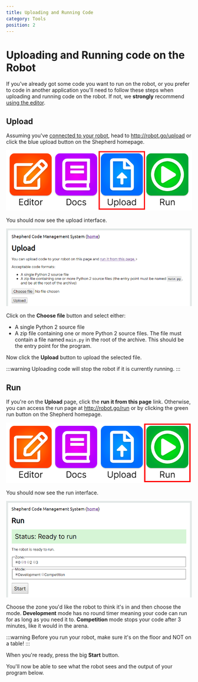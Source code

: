 ```yaml
---
title: Uploading and Running Code
category: Tools
position: 2
---
```


# Uploading and Running code on the Robot

If you've already got some code you want to run on the robot, or you prefer to code in another application you'll need
to follow these steps when uploading and running code on the robot. If not, we **strongly** recommend [using the editor](/editor.md).

## Upload

Assuming you've [connected to your robot](/connecting.md), head to <http://robot.go/upload> or click the blue
upload button on the Shepherd homepage.

![Upload Button](./images/shepherd-upload.png)

You should now see the upload interface.

![Upload Interface](./images/upload.png)

Click on the **Choose file** button and select either:
- A single Python 2 source file
- A zip file containing one or more Python 2 source files. The file must contain a file named `main.py` in the root of
the archive. This should be the entry point for the program.

Now click the **Upload** button to upload the selected file.

:::warning
Uploading code will stop the robot if it is currently running. 
:::

## Run

If you're on the **Upload** page, click the **run it from this page** link. Otherwise, you can access the run page at
<http://robot.go/run> or by clicking the green run button on the Shepherd homepage.

![Run Button](./images/shepherd-run.png)

You should now see the run interface.

![Run Interface](./images/run.png)

Choose the zone you'd like the robot to think it's in and then choose the mode. **Development** mode has no round timer
meaning your code can run for as long as you need it to. **Competition** mode stops your code after 3 minutes, like it
would in the arena.

:::warning
Before you run your robot, make sure it's on the floor and NOT on a table!
:::

When you're ready, press the big **Start** button.

You'll now be able to see what the robot sees and the output of your program below.
